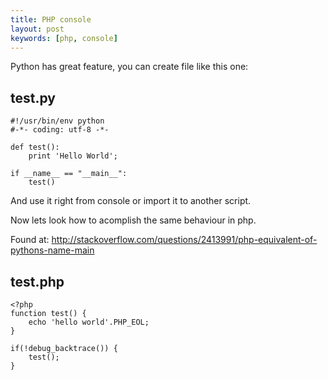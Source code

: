 ```yaml
---
title: PHP console
layout: post
keywords: [php, console]
---
```


Python has great feature, you can create file like this one:

test.py
-------

    #!/usr/bin/env python
    #-*- coding: utf-8 -*-

    def test():
        print 'Hello World';

    if __name__ == "__main__":
        test()

And use it right from console or import it to another script.

Now lets look how to acomplish the same behaviour in php.

Found at: http://stackoverflow.com/questions/2413991/php-equivalent-of-pythons-name-main

test.php
--------

    <?php
    function test() {
        echo 'hello world'.PHP_EOL;
    }

    if(!debug_backtrace()) {
        test();
    }
